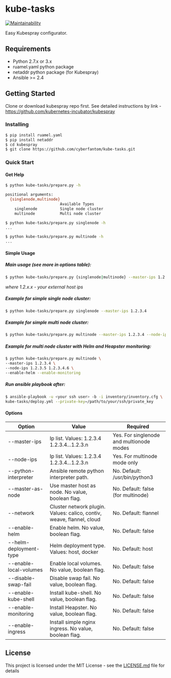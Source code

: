 # kube-tasks
[![Maintainability](https://api.codeclimate.com/v1/badges/757a5b3f07442971d4df/maintainability)](https://codeclimate.com/github/cyberfantom/kube-tasks/maintainability)

Easy Kubespray configurator.

## Requirements
- Python 2.7.x or 3.x
- ruamel.yaml python package
- netaddr python package (for Kubespray)
- Ansible >= 2.4

## Getting Started
Clone or download kubespray repo first. See detailed instructions by link - https://github.com/kubernetes-incubator/kubespray
### Installing
```bash
$ pip install ruamel.yaml
$ pip install netaddr
$ cd kubespray
$ git clone https://github.com/cyberfantom/kube-tasks.git
```

### Quick Start
#### Get Help
```bash
$ python kube-tasks/prepare.py -h

positional arguments:
  {singlenode,multinode}
                        Available Types
    singlenode          Single node cluster
    multinode           Multi node cluster

$ python kube-tasks/prepare.py singlenode -h
...

$ python kube-tasks/prepare.py multinode -h
...
```

#### Simple Usage
##### Main usage (see more in options table):
```bash
$ python kube-tasks/prepare.py {singlenode|multinode} --master-ips 1.2.3.4 [options]
```
*where 1.2.x.x - your external host ips*

##### Example for simple single node cluster:
```bash
$ python kube-tasks/prepare.py singlenode --master-ips 1.2.3.4
```
##### Example for simple multi node cluster:
```bash
$ python kube-tasks/prepare.py multinode --master-ips 1.2.3.4 --node-ips 1.2.3.5 1.2.3.4.6
```
##### Example for multi node cluster with Helm and Heapster monitoring:
```bash
$ python kube-tasks/prepare.py multinode \
--master-ips 1.2.3.4 \
--node-ips 1.2.3.5 1.2.3.4.6 \
--enable-helm --enable-monitoring
```
##### Run ansible playbook after:
```bash
$ ansible-playbook -u <your ssh user> -b -i inventory/inventory.cfg \
kube-tasks/deploy.yml --private-key=/path/to/your/ssh/private_key
```
#### Options
| Option  | Value |Required |
| ------------- | ------------- |------------- |
| --master-ips  | Ip list. Values: 1.2.3.4 1.2.3.4...1.2.3.n  | Yes. For singlenode and multionode modes  |
| --node-ips  | Ip list. Values: 1.2.3.4 1.2.3.4...1.2.3.n  | Yes. For multinode mode only  |
| --python-interpreter  | Ansible remote python interpreter path.  | No. Default: /usr/bin/python3  |
|--master-as-node | Use master host as node. No value, boolean flag.| No. Default: false (for multinode)|
|--network | Cluster network plugin. Values: calico, contiv, weave, flannel, cloud | No. Default: flannel|
|--enable-helm | Enable helm. No value, boolean flag. | No. Default: false|
|--helm-deployment-type | Helm deployment type. Values: host, docker | No. Default: host|
|--enable-local-volumes | Enable local volumes. No value, boolean flag.|  No. Default: false|
|--disable-swap-fail | Disable swap fail. No value, boolean flag. |No. Default: false|
|--enable-kube-shell | Install kube-shell. No value, boolean flag. | No. Default: false |
|--enable-monitoring | Install Heapster. No value, boolean flag. | No. Default: false |
|--enable-ingress | Install simple nginx ingress. No value, boolean flag. | No. Default: false |


## License

This project is licensed under the MIT License - see the [LICENSE.md](LICENSE.md) file for details

